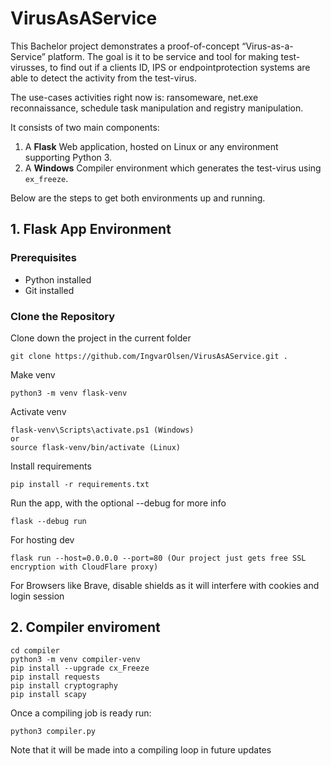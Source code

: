 # VirusAsAService

This Bachelor project demonstrates a proof-of-concept “Virus-as-a-Service” platform.
The goal is it to be service and tool for making test-virusses, to find out if a clients ID, IPS or endpointprotection systems are able to detect the activity from the test-virus.

The use-cases activities right now is: ransomeware, net.exe reconnaissance, schedule task manipulation and registry manipulation. 

It consists of two main components:

1. A **Flask** Web application, hosted on Linux or any environment supporting Python 3.
2. A **Windows** Compiler environment which generates the test-virus using `ex_freeze`.

Below are the steps to get both environments up and running.


## 1. Flask App Environment

### Prerequisites
- Python installed
- Git installed

### Clone the Repository

Clone down the project in the current folder
```
git clone https://github.com/IngvarOlsen/VirusAsAService.git .
```

Make venv
```
python3 -m venv flask-venv 
```

Activate venv
```
flask-venv\Scripts\activate.ps1 (Windows)
or
source flask-venv/bin/activate (Linux)
```

Install requirements
```
pip install -r requirements.txt
```

Run the app, with the optional --debug for more info
```
flask --debug run
```

For hosting dev
```
flask run --host=0.0.0.0 --port=80 (Our project just gets free SSL encryption with CloudFlare proxy)
```

For Browsers like Brave, disable shields as it will interfere with cookies and login session


## 2. Compiler enviroment 

```
cd compiler
python3 -m venv compiler-venv 
pip install --upgrade cx_Freeze
pip install requests
pip install cryptography
pip install scapy
```
Once a compiling job is ready run: 
```
python3 compiler.py
```
Note that it will be made into a compiling loop in future updates
